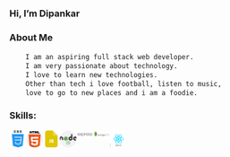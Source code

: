 ### Hi, I’m Dipankar

### About Me
        I am an aspiring full stack web developer.
        I am very passionate about technology.
        I love to learn new technologies.
        Other than tech i love football, listen to music, 
        love to go to new places and i am a foodie. 

### Skills:
<img align="left" alt="css" width="30px" src="/images/css.png" /> <img align="left" alt="html" width="30px" src="/images/html.png" /> <img align="left" alt="javascript" width="30px" src="/images/js.png" /> <img align="left" alt="nodejs" width="30px" src="/images/nodejs.png" /> <img align="left" alt="expressjs" width="30px" src="/images/express.png" /> <img align="left" alt="mongodb" width="30px" src="/images/mongodb.png" /> <img align="left" alt="react" width="30px" src="/images/react.jpg" />


           

<!---
Dipankar-gitworld/Dipankar-gitworld is a ✨ special ✨ repository because its `README.md` (this file) appears on your GitHub profile.
You can click the Preview link to take a look at your changes.
--->
